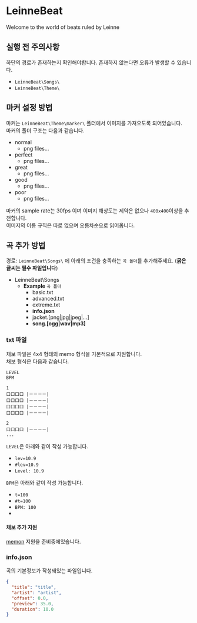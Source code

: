 # LeinneBeat
Welcome to the world of beats ruled by Leinne

## 실행 전 주의사항
하단의 경로가 존재하는지 확인해야합니다.
존재하지 않는다면 오류가 발생할 수 있습니다.
* `LeinneBeat\Songs\`
* `LeinneBeat\Theme\`

## 마커 설정 방법
마커는 `LeinneBeat\Theme\marker\` 폴더에서 이미지를 가져오도록 되어있습니다.  
마커의 폴더 구조는 다음과 같습니다.
* normal
  * png files...
* perfect
  * png files...
* great
  * png files...
* good
  * png files...
* poor
  * png files...

마커의 sample rate는 30fps 이며 이미지 해상도는 제약은 없으나 `400x400`이상을 추천합니다.  
이미지의 이름 규칙은 따로 없으며 오름차순으로 읽어옵니다.

## 곡 추가 방법
경로: `LeinneBeat\Songs\` 에 아래의 조건을 충족하는 `곡 폴더`를 추가해주세요. (**굵은 글씨는 필수 파일입니다**)  

* LeinneBeat\Songs
  * **Example** `곡 폴더`
    * basic.txt
    * advanced.txt
    * extreme.txt
    * **info.json**
    * jacket.\[png|jpg|jpeg|...]
    * **song.\[ogg|wav|mp3]**

### txt 파일
채보 파일은 4x4 형태의 memo 형식을 기본적으로 지원합니다.  
채보 형식은 다음과 같습니다.  
```
LEVEL
BPM

1
口口口口 |－－－－|
口口口口 |－－－－|
口口口口 |－－－－|
口口口口 |－－－－|

2
口口口口 |－－－－|
...
```
`LEVEL`은 아래와 같이 작성 가능합니다.
* `lev=10.9`
* `#lev=10.9`
* `Level: 10.9`

`BPM`은 아래와 같이 작성 가능합니다.
* `t=100`
* `#t=100`
* `BPM: 100`
* 
#### 채보 추가 지원
[memon](https://memon-spec.readthedocs.io/en/latest/) 지원을 준비중에있습니다.

### info.json
곡의 기본정보가 작성돼있는 파일입니다.
```json
{
  "title": "title",
  "artist": "artist",
  "offset": 0.0,
  "preview": 35.0,
  "duration": 10.0
}
```
